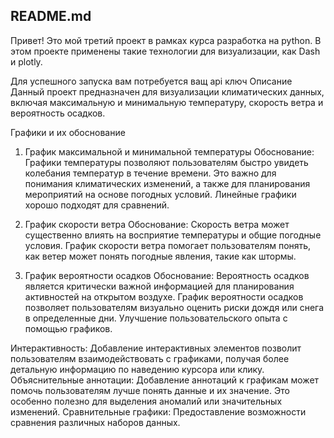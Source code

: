 ## README.md
Привет! Это мой третий проект в рамках курса разработка на python.
В этом проекте применены такие технологии для визуализации, как Dash и plotly.

Для успешного запуска вам потребуется ващ api ключ
Описание 
Данный проект предназначен для визуализации климатических данных, включая максимальную и минимальную температуру, скорость ветра и вероятность осадков.

Графики и их обоснование
1. График максимальной и минимальной температуры
Обоснование: Графики температуры позволяют пользователям быстро увидеть колебания температур в течение времени. Это важно для понимания климатических изменений, а также для планирования мероприятий на основе погодных условий.
Линейные графики хорошо подходят для сравнений.

3. График скорости ветра
Обоснование: Скорость ветра может существенно влиять на восприятие температуры и общие погодные условия. График скорости ветра помогает пользователям понять, как ветер может понять погодные явления, такие как штормы.
4. График вероятности осадков
Обоснование: Вероятность осадков является критически важной информацией для планирования активностей на открытом воздухе. График вероятности осадков позволяет пользователям визуально оценить риски дождя или снега в определенные дни.
Улучшение пользовательского опыта с помощью графиков.

Интерактивность: Добавление интерактивных элементов позволит пользователям взаимодействовать с графиками, получая более детальную информацию по наведению курсора или клику.
Объяснительные аннотации: Добавление аннотаций к графикам может помочь пользователям лучше понять данные и их значение. Это особенно полезно для выделения аномалий или значительных изменений.
Сравнительные графики: Предоставление возможности сравнения различных наборов данных.
